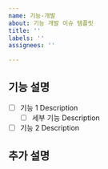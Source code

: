 ```yaml
---
name: 기능-개발
about: 기능 개발 이슈 템플릿
title: ''
labels: ''
assignees: ''

---
```


<!-- Assigness는 본인과, 협력자를 추가합니다.-->
## 기능 설명

- [ ] 기능 1 Description
  - [ ] 세부 기능 Description

- [ ] 기능 2 Description
 
## 추가 설명

